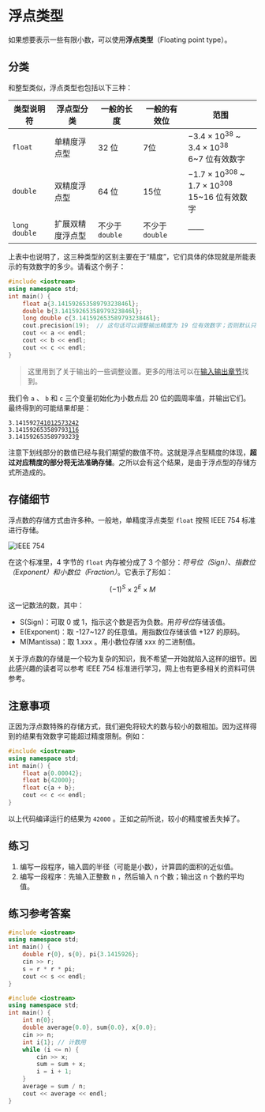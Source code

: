 # 浮点类型

如果想要表示一些有限小数，可以使用**浮点类型**（Floating point type）。

## 分类

和整型类似，浮点类型也包括以下三种：

| 类型说明符    | 浮点型分类       | 一般的长度      | 一般的有效位    | 范围                                                               |
| ------------- | ---------------- | --------------- | --------------- | ------------------------------------------------------------------ |
| `float`       | 单精度浮点型     | 32 位           | 7位             | $-3.4\times 10^{38}$ ~ $3.4\times 10^{38}$ <br> 6~7 位有效数字     |
| `double`      | 双精度浮点型     | 64 位           | 15位            | $-1.7\times 10^{308}$ ~ $1.7\times 10^{308}$ <br> 15~16 位有效数字 |
| `long double` | 扩展双精度浮点型 | 不少于 `double` | 不少于 `double` | ——                                                                 |

上表中也说明了，这三种类型的区别主要在于“精度”，它们具体的体现就是所能表示的有效数字的多少。请看这个例子：
```cpp codemo(show)
#include <iostream>
using namespace std;
int main() {
    float a{3.14159265358979323846l};
    double b{3.14159265358979323846l};
    long double c{3.14159265358979323846l};
    cout.precision(19);  // 这句话可以调整输出精度为 19 位有效数字；否则默认只输出 6 位
    cout << a << endl;
    cout << b << endl;
    cout << c << endl;
}
```
> 这里用到了关于输出的一些调整设置。更多的用法可以在[输入输出章节](/ch04/io/output.md)找到。

我们令 `a` 、 `b` 和 `c` 三个变量初始化为小数点后 20 位的圆周率值，并输出它们。最终得到的可能结果却是：

<pre class="language-plain"><code>3.141592<u>741012573242</u>
3.141592653589793<u>116</u>
3.14159265358979323<u>9</u></code></pre>

注意下划线部分的数值已经与我们期望的数值不符。这就是浮点型精度的体现，**超过对应精度的部分将无法准确存储**。之所以会有这个结果，是由于浮点型的存储方式所造成的。

## 存储细节

浮点数的存储方式由许多种。一般地，单精度浮点类型 `float` 按照 IEEE 754 标准进行存储。

![IEEE 754](https://s1.ax1x.com/2020/07/06/UCR8yj.png)

在这个标准里，4 字节的 `float` 内存被分成了 3 个部分：*符号位（Sign）*、*指数位（Exponent）*和*小数位（Fraction）*。它表示了形如：

$$(-1)^S\times 2^E\times M$$

这一记数法的数，其中：

- S(Sign)：可取 0 或 1，指示这个数是否为负数。用*符号位*存储该值。
- E(Exponent)：取 -127~127 的任意值。用指数位存储该值 $+127$ 的原码。
- M(Mantissa)：取 1.xxx 。用小数位存储 xxx 的二进制值。

关于浮点数的存储是一个较为复杂的知识，我不希望一开始就陷入这样的细节。因此感兴趣的读者可以参考 IEEE 754 标准进行学习，网上也有更多相关的资料可供参考。

## 注意事项

正因为浮点数特殊的存储方式，我们避免将较大的数与较小的数相加。因为这样得到的结果有效数字可能超过精度限制。例如：
```cpp codemo(show)
#include <iostream>
using namespace std;
int main() {
    float a{0.00042};
    float b{42000};
    float c{a + b};
    cout << c << endl;
}
```
以上代码编译运行的结果为 `42000` 。正如之前所说，较小的精度被丢失掉了。

## 练习

1. 编写一段程序，输入圆的半径（可能是小数），计算圆的面积的近似值。
1. 编写一段程序：先输入正整数 n ，然后输入 n 个数；输出这 n 个数的平均值。

## 练习参考答案

```cpp codemo(show, input=5)
#include <iostream>
using namespace std;
int main() {
    double r{0}, s{0}, pi{3.1415926};
    cin >> r;
    s = r * r * pi;
    cout << s << endl;
}
```
```cpp codemo(show, input=5\n1 2 3 4 5)
#include <iostream>
using namespace std;
int main() {
    int n{0};
    double average{0.0}, sum{0.0}, x{0.0};
    cin >> n;
    int i{1}; // 计数用
    while (i <= n) {
        cin >> x;
        sum = sum + x;
        i = i + 1;
    }
    average = sum / n;
    cout << average << endl;
}
```


